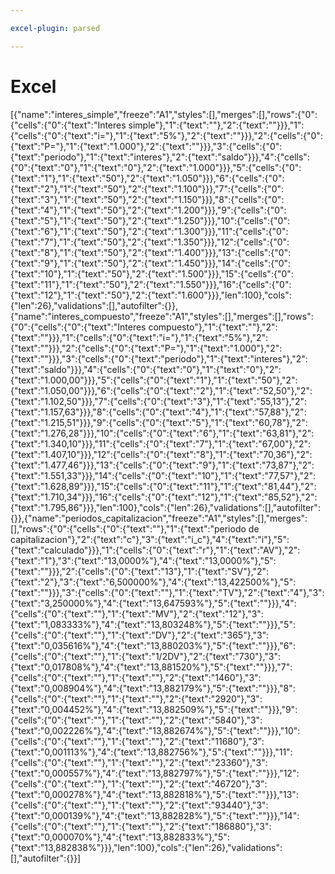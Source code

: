 ```yaml
---

excel-plugin: parsed

---
```



# Excel
[{"name":"interes_simple","freeze":"A1","styles":[],"merges":[],"rows":{"0":{"cells":{"0":{"text":"Interes simple"},"1":{"text":""},"2":{"text":""}}},"1":{"cells":{"0":{"text":"i="},"1":{"text":"5%"},"2":{"text":""}}},"2":{"cells":{"0":{"text":"P="},"1":{"text":"1.000"},"2":{"text":""}}},"3":{"cells":{"0":{"text":"periodo"},"1":{"text":"interes"},"2":{"text":"saldo"}}},"4":{"cells":{"0":{"text":"0"},"1":{"text":"0"},"2":{"text":"1.000"}}},"5":{"cells":{"0":{"text":"1"},"1":{"text":"50"},"2":{"text":"1.050"}}},"6":{"cells":{"0":{"text":"2"},"1":{"text":"50"},"2":{"text":"1.100"}}},"7":{"cells":{"0":{"text":"3"},"1":{"text":"50"},"2":{"text":"1.150"}}},"8":{"cells":{"0":{"text":"4"},"1":{"text":"50"},"2":{"text":"1.200"}}},"9":{"cells":{"0":{"text":"5"},"1":{"text":"50"},"2":{"text":"1.250"}}},"10":{"cells":{"0":{"text":"6"},"1":{"text":"50"},"2":{"text":"1.300"}}},"11":{"cells":{"0":{"text":"7"},"1":{"text":"50"},"2":{"text":"1.350"}}},"12":{"cells":{"0":{"text":"8"},"1":{"text":"50"},"2":{"text":"1.400"}}},"13":{"cells":{"0":{"text":"9"},"1":{"text":"50"},"2":{"text":"1.450"}}},"14":{"cells":{"0":{"text":"10"},"1":{"text":"50"},"2":{"text":"1.500"}}},"15":{"cells":{"0":{"text":"11"},"1":{"text":"50"},"2":{"text":"1.550"}}},"16":{"cells":{"0":{"text":"12"},"1":{"text":"50"},"2":{"text":"1.600"}}},"len":100},"cols":{"len":26},"validations":[],"autofilter":{}},{"name":"interes_compuesto","freeze":"A1","styles":[],"merges":[],"rows":{"0":{"cells":{"0":{"text":"Interes compuesto"},"1":{"text":""},"2":{"text":""}}},"1":{"cells":{"0":{"text":"i="},"1":{"text":"5%"},"2":{"text":""}}},"2":{"cells":{"0":{"text":"P="},"1":{"text":"1.000"},"2":{"text":""}}},"3":{"cells":{"0":{"text":"periodo"},"1":{"text":"interes"},"2":{"text":"saldo"}}},"4":{"cells":{"0":{"text":"0"},"1":{"text":"0"},"2":{"text":"1.000,00"}}},"5":{"cells":{"0":{"text":"1"},"1":{"text":"50"},"2":{"text":"1.050,00"}}},"6":{"cells":{"0":{"text":"2"},"1":{"text":"52,50"},"2":{"text":"1.102,50"}}},"7":{"cells":{"0":{"text":"3"},"1":{"text":"55,13"},"2":{"text":"1.157,63"}}},"8":{"cells":{"0":{"text":"4"},"1":{"text":"57,88"},"2":{"text":"1.215,51"}}},"9":{"cells":{"0":{"text":"5"},"1":{"text":"60,78"},"2":{"text":"1.276,28"}}},"10":{"cells":{"0":{"text":"6"},"1":{"text":"63,81"},"2":{"text":"1.340,10"}}},"11":{"cells":{"0":{"text":"7"},"1":{"text":"67,00"},"2":{"text":"1.407,10"}}},"12":{"cells":{"0":{"text":"8"},"1":{"text":"70,36"},"2":{"text":"1.477,46"}}},"13":{"cells":{"0":{"text":"9"},"1":{"text":"73,87"},"2":{"text":"1.551,33"}}},"14":{"cells":{"0":{"text":"10"},"1":{"text":"77,57"},"2":{"text":"1.628,89"}}},"15":{"cells":{"0":{"text":"11"},"1":{"text":"81,44"},"2":{"text":"1.710,34"}}},"16":{"cells":{"0":{"text":"12"},"1":{"text":"85,52"},"2":{"text":"1.795,86"}}},"len":100},"cols":{"len":26},"validations":[],"autofilter":{}},{"name":"periodos_capitalizacion","freeze":"A1","styles":[],"merges":[],"rows":{"0":{"cells":{"0":{"text":""},"1":{"text":"periodo de capitalizacion"},"2":{"text":"c"},"3":{"text":"i_c"},"4":{"text":"i"},"5":{"text":"calculado"}}},"1":{"cells":{"0":{"text":"r"},"1":{"text":"AV"},"2":{"text":"1"},"3":{"text":"13,0000%"},"4":{"text":"13,0000%"},"5":{"text":""}}},"2":{"cells":{"0":{"text":"13"},"1":{"text":"SV"},"2":{"text":"2"},"3":{"text":"6,500000%"},"4":{"text":"13,422500%"},"5":{"text":""}}},"3":{"cells":{"0":{"text":""},"1":{"text":"TV"},"2":{"text":"4"},"3":{"text":"3,250000%"},"4":{"text":"13,647593%"},"5":{"text":""}}},"4":{"cells":{"0":{"text":""},"1":{"text":"MV"},"2":{"text":"12"},"3":{"text":"1,083333%"},"4":{"text":"13,803248%"},"5":{"text":""}}},"5":{"cells":{"0":{"text":""},"1":{"text":"DV"},"2":{"text":"365"},"3":{"text":"0,035616%"},"4":{"text":"13,880203%"},"5":{"text":""}}},"6":{"cells":{"0":{"text":""},"1":{"text":"1/2DV"},"2":{"text":"730"},"3":{"text":"0,017808%"},"4":{"text":"13,881520%"},"5":{"text":""}}},"7":{"cells":{"0":{"text":""},"1":{"text":""},"2":{"text":"1460"},"3":{"text":"0,008904%"},"4":{"text":"13,882179%"},"5":{"text":""}}},"8":{"cells":{"0":{"text":""},"1":{"text":""},"2":{"text":"2920"},"3":{"text":"0,004452%"},"4":{"text":"13,882509%"},"5":{"text":""}}},"9":{"cells":{"0":{"text":""},"1":{"text":""},"2":{"text":"5840"},"3":{"text":"0,002226%"},"4":{"text":"13,882674%"},"5":{"text":""}}},"10":{"cells":{"0":{"text":""},"1":{"text":""},"2":{"text":"11680"},"3":{"text":"0,001113%"},"4":{"text":"13,882756%"},"5":{"text":""}}},"11":{"cells":{"0":{"text":""},"1":{"text":""},"2":{"text":"23360"},"3":{"text":"0,000557%"},"4":{"text":"13,882797%"},"5":{"text":""}}},"12":{"cells":{"0":{"text":""},"1":{"text":""},"2":{"text":"46720"},"3":{"text":"0,000278%"},"4":{"text":"13,882818%"},"5":{"text":""}}},"13":{"cells":{"0":{"text":""},"1":{"text":""},"2":{"text":"93440"},"3":{"text":"0,000139%"},"4":{"text":"13,882828%"},"5":{"text":""}}},"14":{"cells":{"0":{"text":""},"1":{"text":""},"2":{"text":"186880"},"3":{"text":"0,000070%"},"4":{"text":"13,882833%"},"5":{"text":"13,882838%"}}},"len":100},"cols":{"len":26},"validations":[],"autofilter":{}}]